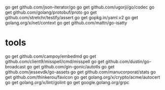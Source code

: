 go get github.com/json-iterator/go
go get github.com/ugorji/go/codec
go get github.com/golang/protobuf/proto
go get github.com/stretchr/testify/assert
go get gopkg.in/yaml.v2
go get golang.org/x/net/context
go get github.com/mattn/go-isatty


# tools
go get github.com/campoy/embedmd
go get github.com/client9/misspell/cmd/misspell
go get github.com/dustin/go-broadcast
go get github.com/gin-gonic/autotls
go get github.com/jessevdk/go-assets
go get github.com/manucorporat/stats
go get github.com/thinkerou/favicon
go get golang.org/x/crypto/acme/autocert
go get golang.org/x/lint/golint
go get google.golang.org/grpc